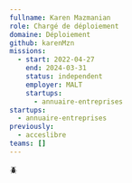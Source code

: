 ```yaml
---
fullname: Karen Mazmanian
role: Chargé de déploiement
domaine: Déploiement
github: karenMzn
missions:
  - start: 2022-04-27
    end: 2024-03-31
    status: independent
    employer: MALT
    startups:
      - annuaire-entreprises
startups:
  - annuaire-entreprises
previously:
  - acceslibre
teams: []
---
```

🪲